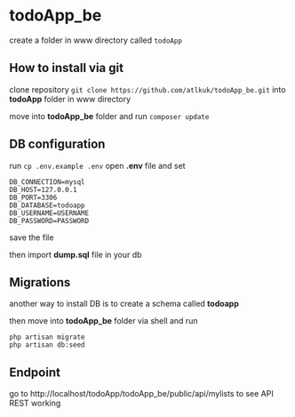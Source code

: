 # todoApp_be
create a folder in www directory called `todoApp`

## How to install via git
clone repository `git clone https://github.com/atlkuk/todoApp_be.git` into **todoApp** folder in www directory

move into **todoApp_be** folder and run `composer update`

## DB configuration
run `cp .env.example .env`
open **.env** file and set 
```
DB_CONNECTION=mysql
DB_HOST=127.0.0.1
DB_PORT=3306
DB_DATABASE=todoapp
DB_USERNAME=USERNAME
DB_PASSWORD=PASSWORD
```
save the file

then import **dump.sql** file in your db

## Migrations
another way to install DB is to create a schema called **todoapp**

then move into **todoApp_be** folder via shell and run 
```
php artisan migrate
php artisan db:seed
```

## Endpoint
go to http://localhost/todoApp/todoApp_be/public/api/mylists to see API REST working
